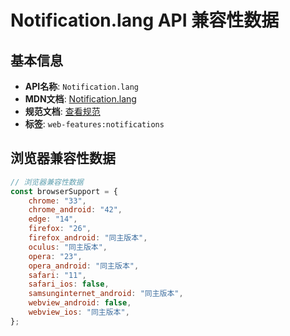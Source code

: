 # Notification.lang API 兼容性数据

## 基本信息

- **API名称**: `Notification.lang`
- **MDN文档**: [Notification.lang](https://developer.mozilla.org/docs/Web/API/Notification/lang)
- **规范文档**: [查看规范](https://notifications.spec.whatwg.org/#dom-notification-lang)
- **标签**: `web-features:notifications`

## 浏览器兼容性数据

```javascript
// 浏览器兼容性数据
const browserSupport = {
    chrome: "33",
    chrome_android: "42",
    edge: "14",
    firefox: "26",
    firefox_android: "同主版本",
    oculus: "同主版本",
    opera: "23",
    opera_android: "同主版本",
    safari: "11",
    safari_ios: false,
    samsunginternet_android: "同主版本",
    webview_android: false,
    webview_ios: "同主版本",
};

```

